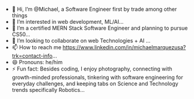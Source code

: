 - 👋 Hi, I’m @Michael, a Software Engineer first by trade among other things
- 👀 I’m interested in web development, ML/AI...
- 🌱 I’m a certified MERN Stack Software Engineer and planning to pursue CS50...
- 💞️ I’m looking to collaborate on web Technologies + AI ...
- 📫 How to reach me https://www.linkedin.com/in/michaelmarquezusa?trk=contact-info...
- 😄 Pronouns: he/him
- ⚡ Fun fact: Besides coding, I enjoy photography, connecting with growth-minded professionals, tinkering with software engineering for everyday challenges, and keeping tabs on Science and Technology trends specifically Robotics...

<!---
MM-BYC/MM-BYC is a ✨ special ✨ repository because its `README.md` (this file) appears on your GitHub profile.
You can click the Preview link to take a look at your changes.
--->
